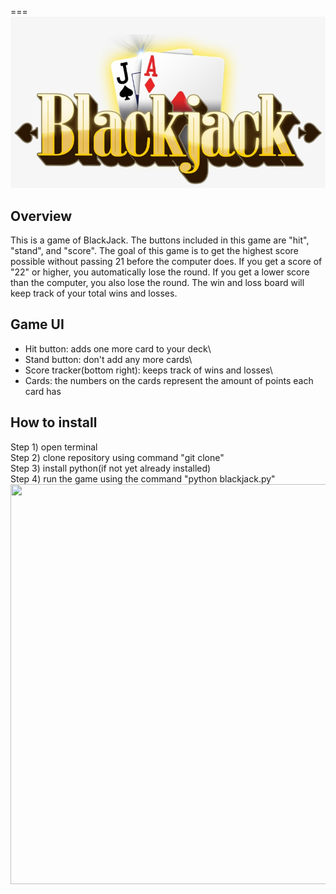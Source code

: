 ===
<img src="https://github.com/rshen0210/blackjackgame/blob/main/Blackjacklogo.png" width=1200>
## Overview
  This is a game of BlackJack. The buttons included in this game are "hit", "stand", and "score". The goal of this game is to get the highest score possible without passing 21 before the computer does. If you get a score of "22" or higher, you automatically lose the round. If you get a lower score than the computer, you also lose the round. The win and loss board will keep track of your total wins and losses. 
## Game UI
* Hit button: adds one more card to your deck\
* Stand button: don't add any more cards\
* Score tracker(bottom right): keeps track of wins and losses\
* Cards: the numbers on the cards represent the amount of points each card has
## How to install
Step 1) open terminal\
Step 2) clone repository using command "git clone"\
Step 3) install python(if not yet already installed)\
Step 4) run the game using the command "python blackjack.py"\
<img src="http://g.recordit.co/SJUzVzHbIK.gif" height=640 width=800><br>
